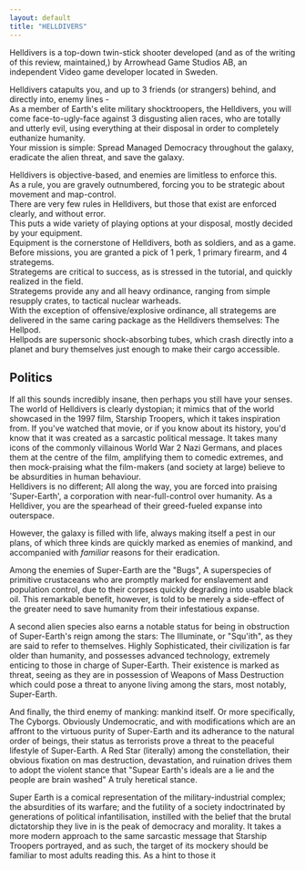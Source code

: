 ```yaml
---
layout: default
title: "HELLDIVERS"
---
```

Helldivers is a top-down twin-stick shooter developed (and as of the writing of this review, maintained,) by Arrowhead Game Studios AB, an independent Video game developer located in Sweden.

Helldivers catapults you, and up to 3 friends (or strangers) behind, and directly into, enemy lines -  
As a member of Earth's elite military shocktroopers, the Helldivers, you will come face-to-ugly-face against 3 disgusting alien races, who are totally and utterly evil, using everything at their disposal in order to completely euthanize humanity.  
Your mission is simple: Spread Managed Democracy throughout the galaxy, eradicate the alien threat, and save the galaxy.  

Helldivers is objective-based, and enemies are limitless to enforce this.  
As a rule, you are gravely outnumbered, forcing you to be strategic about movement and map-control.  
There are very few rules in Helldivers, but those that exist are enforced clearly, and without error.  
This puts a wide variety of playing options at your disposal, mostly decided by your equipment.  
Equipment is the cornerstone of Helldivers, both as soldiers, and as a game.  
Before missions, you are granted a pick of 1 perk, 1 primary firearm, and 4 strategems.  
Strategems are critical to success, as is stressed in the tutorial, and quickly realized in the field.  
Strategems provide any and all heavy ordinance, ranging from simple resupply crates, to tactical nuclear warheads.  
With the exception of offensive/explosive ordinance, all strategems are delivered in the same caring package as the Helldivers themselves: The Hellpod.  
Hellpods are supersonic shock-absorbing tubes, which crash directly into a planet and bury themselves just enough to make their cargo accessible.  

## Politics
If all this sounds incredibly insane, then perhaps you still have your senses.  
The world of Helldivers is clearly dystopian; it mimics that of the world showcased in the 1997 film, Starship Troopers, which it takes inspiration from. If you've watched that movie, or if you know about its history, you'd know that it was created as a sarcastic political message. It takes many icons of the commonly villainous World War 2 Nazi Germans, and places them at the centre of the film, amplifying them to comedic extremes, and then mock-praising what the film-makers (and society at large) believe to be absurdities in human behaviour.  
Helldivers is no different; All along the way, you are forced into praising 'Super-Earth', a corporation with near-full-control over humanity. As a Helldiver, you are the spearhead of their greed-fueled expanse into outerspace.  

However, the galaxy is filled with life, always making itself a pest in our plans, of which three kinds are quickly marked as enemies of mankind, and accompanied with _familiar_ reasons for their eradication.

Among the enemies of Super-Earth are the "Bugs", A superspecies of primitive crustaceans who are promptly marked for enslavement and population control, due to their corpses quickly degrading into usable black oil. This remarkable benefit, however, is told to be merely a side-effect of the greater need to save humanity from their infestatious expanse.

A second alien species also earns a notable status for being in obstruction of Super-Earth's reign among the stars: The Illuminate, or "Squ'ith", as they are said to refer to themselves. Highly Sophisticated, their civilization is far older than humanity, and possesses advanced technology, extremely enticing to those in charge of Super-Earth. Their existence is marked as threat, seeing as they are in possession of Weapons of Mass Destruction which could pose a threat to anyone living among the stars, most notably, Super-Earth.

And finally, the third enemy of manking: mankind itself. Or more specifically, The Cyborgs. Obviously Undemocratic, and with modifications which are an affront to the virtuous purity of Super-Earth and its adherance to the natural order of beings, their status as terrorists prove a threat to the peaceful lifestyle of Super-Earth. A Red Star (literally) among the constellation, their obvious fixation on mas destruction, devastation, and ruination drives them to adopt the violent stance that "Supear Earth's ideals are a lie and the people are brain washed" A truly heretical stance.

Super Earth is a comical representation of the military-industrial complex; the absurdities of its warfare; and the futility of a society indoctrinated by generations of political infantilisation, instilled with the belief that the brutal dictatorship they live in is the peak of democracy and morality. It takes a more modern approach to the same sarcastic message that Starship Troopers portrayed, and as such, the target of its mockery should be familiar to most adults reading this. As a hint to those it